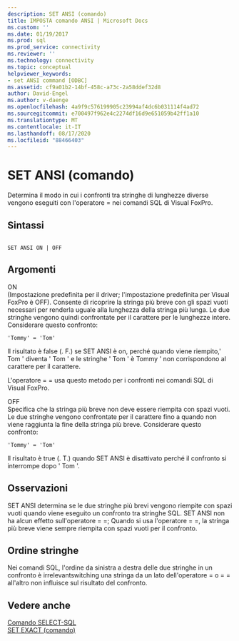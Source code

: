 ```yaml
---
description: SET ANSI (comando)
title: IMPOSTA comando ANSI | Microsoft Docs
ms.custom: ''
ms.date: 01/19/2017
ms.prod: sql
ms.prod_service: connectivity
ms.reviewer: ''
ms.technology: connectivity
ms.topic: conceptual
helpviewer_keywords:
- set ANSI command [ODBC]
ms.assetid: cf9a01b2-14bf-458c-a73c-2a58ddef32d8
author: David-Engel
ms.author: v-daenge
ms.openlocfilehash: 4a9f9c576199905c23994af4dc6b031114f4ad72
ms.sourcegitcommit: e700497f962e4c2274df16d9e651059b42ff1a10
ms.translationtype: MT
ms.contentlocale: it-IT
ms.lasthandoff: 08/17/2020
ms.locfileid: "88466403"
---
```

# <a name="set-ansi-command"></a>SET ANSI (comando)
Determina il modo in cui i confronti tra stringhe di lunghezze diverse vengono eseguiti con l'operatore = nei comandi SQL di Visual FoxPro.  
  
## <a name="syntax"></a>Sintassi  
  
```  
  
SET ANSI ON | OFF  
```  
  
## <a name="arguments"></a>Argomenti  
 ON  
 (Impostazione predefinita per il driver; l'impostazione predefinita per Visual FoxPro è OFF). Consente di ricoprire la stringa più breve con gli spazi vuoti necessari per renderla uguale alla lunghezza della stringa più lunga. Le due stringhe vengono quindi confrontate per il carattere per le lunghezze intere. Considerare questo confronto:  
  
```  
'Tommy' = 'Tom'  
```  
  
 Il risultato è false (. F.) se SET ANSI è on, perché quando viene riempito,' Tom ' diventa ' Tom ' e le stringhe ' Tom ' è Tommy ' non corrispondono al carattere per il carattere.  
  
 L'operatore = = usa questo metodo per i confronti nei comandi SQL di Visual FoxPro.  
  
 OFF  
 Specifica che la stringa più breve non deve essere riempita con spazi vuoti. Le due stringhe vengono confrontate per il carattere fino a quando non viene raggiunta la fine della stringa più breve. Considerare questo confronto:  
  
```  
'Tommy' = 'Tom'  
```  
  
 Il risultato è true (. T.) quando SET ANSI è disattivato perché il confronto si interrompe dopo ' Tom '.  
  
## <a name="remarks"></a>Osservazioni  
 SET ANSI determina se le due stringhe più brevi vengono riempite con spazi vuoti quando viene eseguito un confronto tra stringhe SQL. SET ANSI non ha alcun effetto sull'operatore = =; Quando si usa l'operatore = =, la stringa più breve viene sempre riempita con spazi vuoti per il confronto.  
  
## <a name="string-order"></a>Ordine stringhe  
 Nei comandi SQL, l'ordine da sinistra a destra delle due stringhe in un confronto è irrelevantswitching una stringa da un lato dell'operatore = o = = all'altro non influisce sul risultato del confronto.  
  
## <a name="see-also"></a>Vedere anche  
 [Comando SELECT-SQL](../../odbc/microsoft/select-sql-command.md)   
 [SET EXACT (comando)](../../odbc/microsoft/set-exact-command.md)
